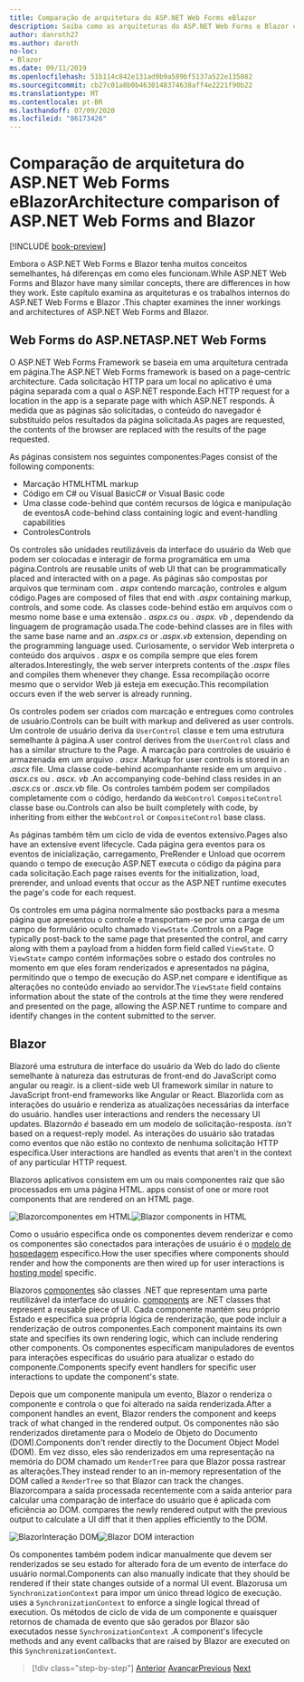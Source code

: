 ```yaml
---
title: Comparação de arquitetura do ASP.NET Web Forms eBlazor
description: Saiba como as arquiteturas do ASP.NET Web Forms e Blazor comparar.
author: danroth27
ms.author: daroth
no-loc:
- Blazor
ms.date: 09/11/2019
ms.openlocfilehash: 51b114c842e131ad9b9a589bf5137a522e135082
ms.sourcegitcommit: cb27c01a8b0b4630148374638aff4e2221f90b22
ms.translationtype: MT
ms.contentlocale: pt-BR
ms.lasthandoff: 07/09/2020
ms.locfileid: "86173426"
---
```

# <a name="architecture-comparison-of-aspnet-web-forms-and-blazor"></a><span data-ttu-id="1e98f-103">Comparação de arquitetura do ASP.NET Web Forms eBlazor</span><span class="sxs-lookup"><span data-stu-id="1e98f-103">Architecture comparison of ASP.NET Web Forms and Blazor</span></span>

[!INCLUDE [book-preview](../../../includes/book-preview.md)]

<span data-ttu-id="1e98f-104">Embora o ASP.NET Web Forms e Blazor tenha muitos conceitos semelhantes, há diferenças em como eles funcionam.</span><span class="sxs-lookup"><span data-stu-id="1e98f-104">While ASP.NET Web Forms and Blazor have many similar concepts, there are differences in how they work.</span></span> <span data-ttu-id="1e98f-105">Este capítulo examina as arquiteturas e os trabalhos internos do ASP.NET Web Forms e Blazor .</span><span class="sxs-lookup"><span data-stu-id="1e98f-105">This chapter examines the inner workings and architectures of ASP.NET Web Forms and Blazor.</span></span>

## <a name="aspnet-web-forms"></a><span data-ttu-id="1e98f-106">Web Forms do ASP.NET</span><span class="sxs-lookup"><span data-stu-id="1e98f-106">ASP.NET Web Forms</span></span>

<span data-ttu-id="1e98f-107">O ASP.NET Web Forms Framework se baseia em uma arquitetura centrada em página.</span><span class="sxs-lookup"><span data-stu-id="1e98f-107">The ASP.NET Web Forms framework is based on a page-centric architecture.</span></span> <span data-ttu-id="1e98f-108">Cada solicitação HTTP para um local no aplicativo é uma página separada com a qual o ASP.NET responde.</span><span class="sxs-lookup"><span data-stu-id="1e98f-108">Each HTTP request for a location in the app is a separate page with which ASP.NET responds.</span></span> <span data-ttu-id="1e98f-109">À medida que as páginas são solicitadas, o conteúdo do navegador é substituído pelos resultados da página solicitada.</span><span class="sxs-lookup"><span data-stu-id="1e98f-109">As pages are requested, the contents of the browser are replaced with the results of the page requested.</span></span>

<span data-ttu-id="1e98f-110">As páginas consistem nos seguintes componentes:</span><span class="sxs-lookup"><span data-stu-id="1e98f-110">Pages consist of the following components:</span></span>

- <span data-ttu-id="1e98f-111">Marcação HTML</span><span class="sxs-lookup"><span data-stu-id="1e98f-111">HTML markup</span></span>
- <span data-ttu-id="1e98f-112">Código em C# ou Visual Basic</span><span class="sxs-lookup"><span data-stu-id="1e98f-112">C# or Visual Basic code</span></span>
- <span data-ttu-id="1e98f-113">Uma classe code-behind que contém recursos de lógica e manipulação de eventos</span><span class="sxs-lookup"><span data-stu-id="1e98f-113">A code-behind class containing logic and event-handling capabilities</span></span>
- <span data-ttu-id="1e98f-114">Controles</span><span class="sxs-lookup"><span data-stu-id="1e98f-114">Controls</span></span>

<span data-ttu-id="1e98f-115">Os controles são unidades reutilizáveis da interface do usuário da Web que podem ser colocadas e interagir de forma programática em uma página.</span><span class="sxs-lookup"><span data-stu-id="1e98f-115">Controls are reusable units of web UI that can be programmatically placed and interacted with on a page.</span></span> <span data-ttu-id="1e98f-116">As páginas são compostas por arquivos que terminam com *. aspx* contendo marcação, controles e algum código.</span><span class="sxs-lookup"><span data-stu-id="1e98f-116">Pages are composed of files that end with *.aspx* containing markup, controls, and some code.</span></span> <span data-ttu-id="1e98f-117">As classes code-behind estão em arquivos com o mesmo nome base e uma extensão *. aspx.cs* ou *. aspx. vb* , dependendo da linguagem de programação usada.</span><span class="sxs-lookup"><span data-stu-id="1e98f-117">The code-behind classes are in files with the same base name and an *.aspx.cs* or *.aspx.vb* extension, depending on the programming language used.</span></span> <span data-ttu-id="1e98f-118">Curiosamente, o servidor Web interpreta o conteúdo dos arquivos *. aspx* e os compila sempre que eles forem alterados.</span><span class="sxs-lookup"><span data-stu-id="1e98f-118">Interestingly, the web server interprets contents of the *.aspx* files and compiles them whenever they change.</span></span> <span data-ttu-id="1e98f-119">Essa recompilação ocorre mesmo que o servidor Web já esteja em execução.</span><span class="sxs-lookup"><span data-stu-id="1e98f-119">This recompilation occurs even if the web server is already running.</span></span>

<span data-ttu-id="1e98f-120">Os controles podem ser criados com marcação e entregues como controles de usuário.</span><span class="sxs-lookup"><span data-stu-id="1e98f-120">Controls can be built with markup and delivered as user controls.</span></span> <span data-ttu-id="1e98f-121">Um controle de usuário deriva da `UserControl` classe e tem uma estrutura semelhante à página.</span><span class="sxs-lookup"><span data-stu-id="1e98f-121">A user control derives from the `UserControl` class and has a similar structure to the Page.</span></span> <span data-ttu-id="1e98f-122">A marcação para controles de usuário é armazenada em um arquivo *. ascx* .</span><span class="sxs-lookup"><span data-stu-id="1e98f-122">Markup for user controls is stored in an *.ascx* file.</span></span> <span data-ttu-id="1e98f-123">Uma classe code-behind acompanhante reside em um arquivo *. ascx.cs* ou *. ascx. vb* .</span><span class="sxs-lookup"><span data-stu-id="1e98f-123">An accompanying code-behind class resides in an *.ascx.cs* or *.ascx.vb* file.</span></span> <span data-ttu-id="1e98f-124">Os controles também podem ser compilados completamente com o código, herdando da `WebControl` `CompositeControl` classe base ou.</span><span class="sxs-lookup"><span data-stu-id="1e98f-124">Controls can also be built completely with code, by inheriting from either the `WebControl` or `CompositeControl` base class.</span></span>

<span data-ttu-id="1e98f-125">As páginas também têm um ciclo de vida de eventos extensivo.</span><span class="sxs-lookup"><span data-stu-id="1e98f-125">Pages also have an extensive event lifecycle.</span></span> <span data-ttu-id="1e98f-126">Cada página gera eventos para os eventos de inicialização, carregamento, PreRender e Unload que ocorrem quando o tempo de execução ASP.NET executa o código da página para cada solicitação.</span><span class="sxs-lookup"><span data-stu-id="1e98f-126">Each page raises events for the initialization, load, prerender, and unload events that occur as the ASP.NET runtime executes the page's code for each request.</span></span>

<span data-ttu-id="1e98f-127">Os controles em uma página normalmente são postbacks para a mesma página que apresentou o controle e transportam-se por uma carga de um campo de formulário oculto chamado `ViewState` .</span><span class="sxs-lookup"><span data-stu-id="1e98f-127">Controls on a Page typically post-back to the same page that presented the control, and carry along with them a payload from a hidden form field called `ViewState`.</span></span> <span data-ttu-id="1e98f-128">O `ViewState` campo contém informações sobre o estado dos controles no momento em que eles foram renderizados e apresentados na página, permitindo que o tempo de execução do ASP.net compare e identifique as alterações no conteúdo enviado ao servidor.</span><span class="sxs-lookup"><span data-stu-id="1e98f-128">The `ViewState` field contains information about the state of the controls at the time they were rendered and presented on the page, allowing the ASP.NET runtime to compare and identify changes in the content submitted to the server.</span></span>

## Blazor

Blazor<span data-ttu-id="1e98f-129">é uma estrutura de interface do usuário da Web do lado do cliente semelhante à natureza das estruturas de front-end do JavaScript como angular ou reagir.</span><span class="sxs-lookup"><span data-stu-id="1e98f-129"> is a client-side web UI framework similar in nature to JavaScript front-end frameworks like Angular or React.</span></span> Blazor<span data-ttu-id="1e98f-130">lida com as interações do usuário e renderiza as atualizações necessárias da interface do usuário.</span><span class="sxs-lookup"><span data-stu-id="1e98f-130"> handles user interactions and renders the necessary UI updates.</span></span> Blazor<span data-ttu-id="1e98f-131">*não é* baseado em um modelo de solicitação-resposta.</span><span class="sxs-lookup"><span data-stu-id="1e98f-131"> *isn't* based on a request-reply model.</span></span> <span data-ttu-id="1e98f-132">As interações do usuário são tratadas como eventos que não estão no contexto de nenhuma solicitação HTTP específica.</span><span class="sxs-lookup"><span data-stu-id="1e98f-132">User interactions are handled as events that aren't in the context of any particular HTTP request.</span></span>

Blazor<span data-ttu-id="1e98f-133">os aplicativos consistem em um ou mais componentes raiz que são processados em uma página HTML.</span><span class="sxs-lookup"><span data-stu-id="1e98f-133"> apps consist of one or more root components that are rendered on an HTML page.</span></span>

<span data-ttu-id="1e98f-134">![Blazorcomponentes em HTML](./media/architecture-comparison/blazor-components-in-html.png)</span><span class="sxs-lookup"><span data-stu-id="1e98f-134">![Blazor components in HTML](./media/architecture-comparison/blazor-components-in-html.png)</span></span>

<span data-ttu-id="1e98f-135">Como o usuário especifica onde os componentes devem renderizar e como os componentes são conectados para interações de usuário é o [modelo de hospedagem](hosting-models.md) específico.</span><span class="sxs-lookup"><span data-stu-id="1e98f-135">How the user specifies where components should render and how the components are then wired up for user interactions is [hosting model](hosting-models.md) specific.</span></span>

Blazor<span data-ttu-id="1e98f-136">os [componentes](components.md) são classes .NET que representam uma parte reutilizável da interface do usuário.</span><span class="sxs-lookup"><span data-stu-id="1e98f-136"> [components](components.md) are .NET classes that represent a reusable piece of UI.</span></span> <span data-ttu-id="1e98f-137">Cada componente mantém seu próprio Estado e especifica sua própria lógica de renderização, que pode incluir a renderização de outros componentes.</span><span class="sxs-lookup"><span data-stu-id="1e98f-137">Each component maintains its own state and specifies its own rendering logic, which can include rendering other components.</span></span> <span data-ttu-id="1e98f-138">Os componentes especificam manipuladores de eventos para interações específicas do usuário para atualizar o estado do componente.</span><span class="sxs-lookup"><span data-stu-id="1e98f-138">Components specify event handlers for specific user interactions to update the component's state.</span></span>

<span data-ttu-id="1e98f-139">Depois que um componente manipula um evento, Blazor o renderiza o componente e controla o que foi alterado na saída renderizada.</span><span class="sxs-lookup"><span data-stu-id="1e98f-139">After a component handles an event, Blazor renders the component and keeps track of what changed in the rendered output.</span></span> <span data-ttu-id="1e98f-140">Os componentes não são renderizados diretamente para o Modelo de Objeto do Documento (DOM).</span><span class="sxs-lookup"><span data-stu-id="1e98f-140">Components don't render directly to the Document Object Model (DOM).</span></span> <span data-ttu-id="1e98f-141">Em vez disso, eles são renderizados em uma representação na memória do DOM chamado um `RenderTree` para que Blazor possa rastrear as alterações.</span><span class="sxs-lookup"><span data-stu-id="1e98f-141">They instead render to an in-memory representation of the DOM called a `RenderTree` so that Blazor can track the changes.</span></span> Blazor<span data-ttu-id="1e98f-142">compara a saída processada recentemente com a saída anterior para calcular uma comparação de interface do usuário que é aplicada com eficiência ao DOM.</span><span class="sxs-lookup"><span data-stu-id="1e98f-142"> compares the newly rendered output with the previous output to calculate a UI diff that it then applies efficiently to the DOM.</span></span>

<span data-ttu-id="1e98f-143">![BlazorInteração DOM](./media/architecture-comparison/blazor-dom-interaction.png)</span><span class="sxs-lookup"><span data-stu-id="1e98f-143">![Blazor DOM interaction](./media/architecture-comparison/blazor-dom-interaction.png)</span></span>

<span data-ttu-id="1e98f-144">Os componentes também podem indicar manualmente que devem ser renderizados se seu estado for alterado fora de um evento de interface do usuário normal.</span><span class="sxs-lookup"><span data-stu-id="1e98f-144">Components can also manually indicate that they should be rendered if their state changes outside of a normal UI event.</span></span> Blazor<span data-ttu-id="1e98f-145">usa um `SynchronizationContext` para impor um único thread lógico de execução.</span><span class="sxs-lookup"><span data-stu-id="1e98f-145"> uses a `SynchronizationContext` to enforce a single logical thread of execution.</span></span> <span data-ttu-id="1e98f-146">Os métodos de ciclo de vida de um componente e quaisquer retornos de chamada de evento que são gerados por Blazor são executados nesse `SynchronizationContext` .</span><span class="sxs-lookup"><span data-stu-id="1e98f-146">A component's lifecycle methods and any event callbacks that are raised by Blazor are executed on this `SynchronizationContext`.</span></span>

>[!div class="step-by-step"]
><span data-ttu-id="1e98f-147">[Anterior](introduction.md) 
> [Avançar](hosting-models.md)</span><span class="sxs-lookup"><span data-stu-id="1e98f-147">[Previous](introduction.md)
[Next](hosting-models.md)</span></span>
